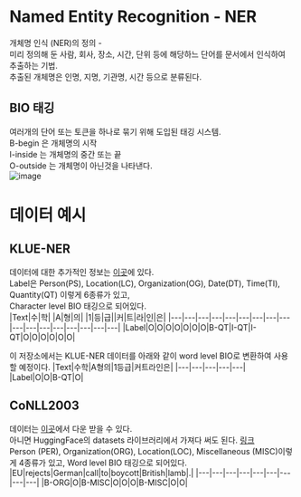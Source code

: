 # Named Entity Recognition - NER
개체명 인식 (NER)의 정의 -  
미리 정의해 둔 사람, 회사, 장소, 시간, 단위 등에 해당하느 단어를 문서에서 인식하여 추출하는 기법.  
추출된 개체명은 인명, 지명, 기관명, 시간 등으로 분류된다.  

## BIO 태깅
여러개의 단어 또는 토큰을 하나로 묶기 위해 도입된 태깅 시스템.  
B-begin 은 개체명의 시작  
I-inside 는 개체명의 중간 또는 끝  
O-outside 는 개체명이 아닌것을 나타낸다.  
![image](https://user-images.githubusercontent.com/87703352/160055532-5ba017cc-77e5-4657-bed5-0a83ef4e2169.png)

# 데이터 예시
## KLUE-NER
데이터에 대한 추가적인 정보는 [이곳](https://klue-benchmark.com/)에 있다.  
Label은 Person(PS), Location(LC), Organization(OG), Date(DT), Time(TI), Quantity(QT) 이렇게 6종류가 있고,  
Character level BIO 태깅으로 되어있다.  
|Text|수|학| |A|형|의| |1|등|급||커|트|라|인|은|
|---|---|---|---|---|---|---|---|---|---|---|---|---|---|---|---|---|
|Label|O|O|O|O|O|O|O|B-QT|I-QT|I-QT|O|O|O|O|O|O|

이 저장소에서는 KLUE-NER 데이터를 아래와 같이 word level BIO로 변환하여 사용 할 예정이다.
|Text|수학|A형의|1등급|커트라인은|
|---|---|---|---|---|
|Label|O|O|B-QT|O|

## CoNLL2003
데이터는 [이곳](https://www.clips.uantwerpen.be/conll2003/ner/)에서 다운 받을 수 있다.  
아니면 HuggingFace의 datasets 라이브러리에서 가져다 써도 된다. [링크](https://huggingface.co/datasets/conll2003)  
Person (PER), Organization(ORG), Location(LOC), Miscellaneous (MISC)이렇게 4종류가 있고,
Word level BIO 태깅으로 되어있다.
|EU|rejects|German|call|to|boycott|British|lamb|.|
|---|---|---|---|---|---|---|---|---|
|B-ORG|O|B-MISC|O|O|O|B-MISC|O|O|
